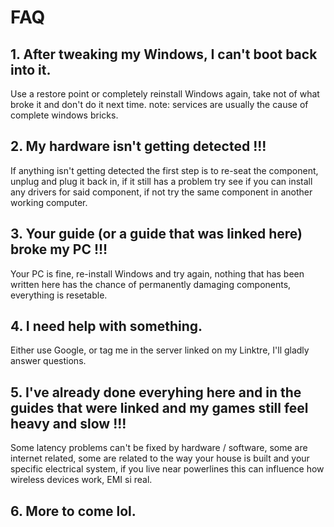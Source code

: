 # FAQ

## 1. After tweaking my Windows, I can't boot back into it.
Use a restore point or completely reinstall Windows again, take not of what broke it and don't do it next time. note: services are usually the cause of complete windows bricks.

## 2. My hardware isn't getting detected !!!
If anything isn't getting detected the first step is to re-seat the component, unplug and plug it back in, if it still has a problem try see if you can install any drivers for said component, if not try the same component in another working computer.

## 3. Your guide (or a guide that was linked here) broke my PC !!!
Your PC is fine, re-install Windows and try again, nothing that has been written here has the chance of permanently damaging components, everything is resetable.

## 4. I need help with something.
Either use Google, or tag me in the server linked on my Linktre, I'll gladly answer questions.

## 5. I've already done everyhing here and in the guides that were linked and my games still feel heavy and slow !!!
Some latency problems can't be fixed by hardware / software, some are internet related, some are related to the way your house is built and your specific electrical system, if you live near powerlines this can influence how wireless devices work, EMI si real.

## 6. More to come lol.
